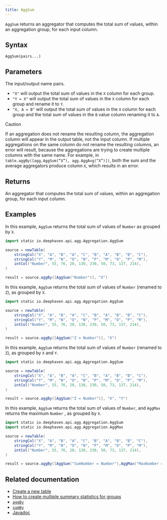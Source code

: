 ```yaml
---
title: AggSum
---
```


`AggSum` returns an aggregator that computes the total sum of values, within an aggregation group, for each input column.

## Syntax

```
AggSum(pairs...)
```

## Parameters

<ParamTable>

<Param name="pairs" type="String...">

The input/output name pairs.

- `"X"` will output the total sum of values in the `X` column for each group.
- `"Y = X"` will output the total sum of values in the `X` column for each group and rename it to `Y`.
- `"X, A = B"` will output the total sum of values in the `X` column for each group and the total sum of values in the `B` value column renaming it to `A`.

</Param>
</ParamTable>

> [!CAUTION]
> If an aggregation does not rename the resulting column, the aggregation column will appear in the output table, not the input column. If multiple aggregations on the same column do not rename the resulting columns, an error will result, because the aggregations are trying to create multiple columns with the same name. For example, in `table.aggBy([agg.AggSum(“X”), agg.AggAvg(“X”)])`, both the sum and the average aggregators produce column `X`, which results in an error.

## Returns

An aggregator that computes the total sum of values, within an aggregation group, for each input column.

## Examples

In this example, `AggSum` returns the total sum of values of `Number` as grouped by `X`.

```groovy order=source,result
import static io.deephaven.api.agg.Aggregation.AggSum

source = newTable(
    stringCol("X", "A", "B", "A", "C", "B", "A", "B", "B", "C"),
    stringCol("Y", "M", "N", "O", "N", "P", "M", "O", "P", "M"),
    intCol("Number", 55, 76, 20, 130, 230, 50, 73, 137, 214),
)

result = source.aggBy([AggSum("Number")], "X")
```

In this example, `AggSum` returns the total sum of values of `Number` (renamed to `Z`), as grouped by `X`.

```groovy order=source,result
import static io.deephaven.api.agg.Aggregation.AggSum

source = newTable(
    stringCol("X", "A", "B", "A", "C", "B", "A", "B", "B", "C"),
    stringCol("Y", "M", "N", "O", "N", "P", "M", "O", "P", "M"),
    intCol("Number", 55, 76, 20, 130, 230, 50, 73, 137, 214),
)

result = source.aggBy([AggSum("Z = Number")], "X")
```

In this example, `AggSum` returns the total sum of values of `Number` (renamed to `Z`), as grouped by `X` and `Y`.

```groovy order=source,result
import static io.deephaven.api.agg.Aggregation.AggSum

source = newTable(
    stringCol("X", "A", "B", "A", "C", "B", "A", "B", "B", "C"),
    stringCol("Y", "M", "N", "O", "N", "P", "M", "O", "P", "M"),
    intCol("Number", 55, 76, 20, 130, 230, 50, 73, 137, 214),
)

result = source.aggBy([AggSum("Z = Number")], "X", "Y")
```

In this example, `AggSum` returns the total sum of values of `Number`, and `AggMax` returns the maximum `Number` , as grouped by `X`.

```groovy order=source,result
import static io.deephaven.api.agg.Aggregation.AggSum
import static io.deephaven.api.agg.Aggregation.AggMax

source = newTable(
    stringCol("X", "A", "B", "A", "C", "B", "A", "B", "B", "C"),
    stringCol("Y", "M", "N", "O", "N", "P", "M", "O", "P", "M"),
    intCol("Number", 55, 76, 20, 130, 230, 50, 73, 137, 214),
)

result = source.aggBy([AggSum("SumNumber = Number"),AggMax("MaxNumber = Number")], "X")
```

## Related documentation

- [Create a new table](../../../how-to-guides/new-and-empty-table.md#newtable)
- [How to create multiple summary statistics for groups](../../../how-to-guides/combined-aggregations.md)
- [`aggBy`](./aggBy.md)
- [`sumBy`](./sumBy.md)
- [Javadoc](https://deephaven.io/core/javadoc/io/deephaven/api/agg/Aggregation.html#AggSum(java.lang.String...))
